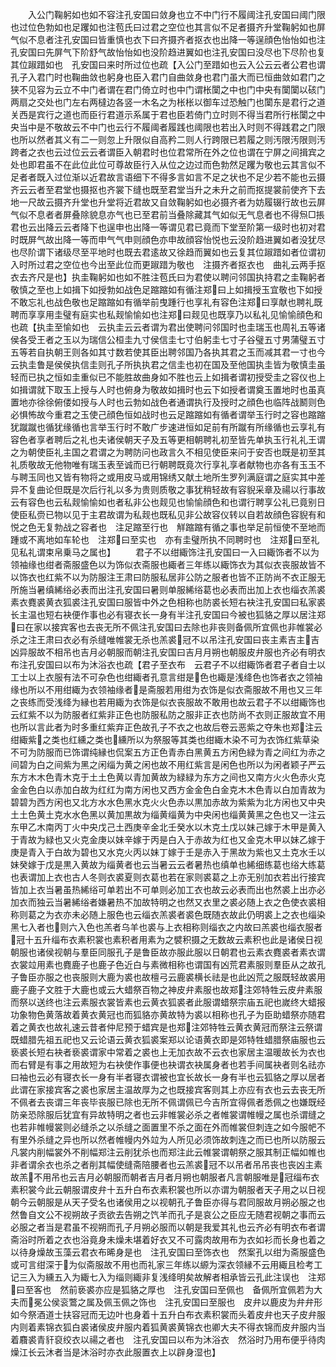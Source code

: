 <!-- { "loadSidebar": true } -->
　　入公门鞠躬如也如不容注孔安国曰敛身也立不中门行不履阈注孔安国曰阈门限也过位色勃如也足躩如也注苞氏曰过君之空位也其言似不足者摄齐升堂鞠躬如也屏气似不息者注孔安国曰皆重慎也衣下曰齐摄齐者抠衣也出降一等逞顔色怡怡如也注孔安国曰先屏气下阶舒气故怡怡如也没阶趋进翼如也注孔安国曰没尽也下尽阶也复其位踧踖如也　孔安国曰来时所过位也疏【入公门至踖如也云入公云云者公君也谓孔子入君门时也鞠曲敛也躬身也臣入君门自曲敛身也君门虽大而已恒曲敛如君门之狭不见容为云立不中门者谓在君门倚立时也中门谓枨闑之中也门中央有闑闑以硋门两扇之交处也门左右两橽边各竖一木名之为枨枨以御车过恐触门也闑东是君行之道关西是宾行之道也而臣行君道示系属于君也臣若倚门立时则不得当君所行枨闑之中央当中是不敬故云不中门也云行不履阈者履践也阈限也若出入时则不得践君之门限也所以然者其义有二一则忽上升限似自高矜二则人行跨限已若履之则汚限汚限则汚跨者之衣也云过位云云者谓臣入朝君时也位君常所在外之位也谓在宁屏之间揖宾之处也即君虽不在此位此位可尊故臣行入从位之边过而色勃然足躩为敬也云其言似不足者者既入过位渐以近君故言语细下不得多言如言不足之状也不足少若不能也云摄齐云云者至君堂也摄抠也齐裳下缝也既至君堂当升之未升之前而抠提裳前使齐下去地一尺故云摄齐升堂也升堂将近君故又自敛鞠躬如也必摄齐者为妨履辍行故也云屏气似不息者者屏叠除貌息亦气也已至君前当叠除藏其气如似无气息者也不得炰□掁君也云出降云云者降下也逞申也出降一等谓见君已竟而下堂至阶第一级时也初对君时既屏气故出降一等而申气气申则顔色亦申故顔容怡悦也云没阶趋进翼如者没犹尽也尽阶谓下诸级尽至平地时也既去君逺故又徐趋而翼如也云复其位踧踖如者位谓初入时所过君之空位也今出至此位而更踧踖为敬也　注摄齐者抠衣也　曲礼云两手抠衣去齐尺是也】执圭鞠躬如也如不胜注苞氏曰为君使以聘问邻国执持君之圭鞠躬者敬慎之至也上如揖下如授勃如战色足蹜蹜如有循注郑曰上如揖授玉宜敬也下如授不敢忘礼也战色敬也足蹜蹜如有循举前曳踵行也享礼有容色注郑曰享献也聘礼既聘而享享用圭璧有庭实也私觌愉愉如也注郑曰觌见也既享乃以私礼见愉愉顔色和也疏【执圭至愉如也　云执圭云云者谓为君出使聘问邻国时也圭瑞玉也周礼五等诸侯各受王者之玉以为瑞信公桓圭九寸侯信圭七寸伯躬圭七寸子谷璧五寸男蒲璧五寸五等若自执朝王则各如其寸数若使其臣出聘邻国乃各执其君之玉而减其君一寸也今云执圭鲁是侯侯执信圭则孔子所执执君之信圭也初在国及至他国执圭皆为敬慎圭虽轻而已执之恒如圭重似已不能胜故曲身如不胜也云上如揖者谓初授受圭之容仪也上如揖谓就下取玉上授与人时也俯身为敬故如揖时也云下如授者谓奠玉置地时也虽真置地亦徐徐俯偻如授与人时也云勃如战色者通谓执行及授时之顔色也临阵战鬭则色必惧怖故今重君之玉使己顔色恒如战时也云足蹜蹜如有循者谓举玉行时之容也蹜蹜犹蹴蹴也循犹缘循也言举玉行时不敢广步速进恒如足前有所蹴有所缘循也云享礼有容色者享者聘后之礼也夫诸侯朝天子及五等更相朝聘礼初至皆先单执玉行礼礼王谓之为朝使臣礼主国之君谓之为聘防问也政言久不相见使臣来问于安否也既是初至其礼质敬故无他物唯有瑞玉表至诚而已行朝聘既竟次行享礼享者献物也亦各有玉玉不与聘玉同也又皆有物将之或用皮马或用锦绣又献土地所生罗列满庭谓之庭实其中差异不复曲论但既是次后行礼以多为贵则质敬之事犹稍轻故有容貎采章及禓以行事故云有容色也云私觌愉愉如也者私非公也觌见也愉愉顔色和也谓行聘享公礼已竟别日使臣私赍已物以见于主君故谓为私觌也既私见非公故容仪转以自若故顔色容貎有和悦之色无复勃战之容者也　注足蹜至行也　觧蹜蹜有循之事也举足前恒使不至地而踵或不离地如车轮也　注郑曰至实也　亦有圭璧所执不同聘时也　注郑曰至礼见私礼谓束帛乗马之属也】
　　君子不以绀緅饰注孔安国曰一入曰緅饰者不以为领袖缘也绀者斋服盛色以为饰似衣斋服也緅者三年练以緅饰衣为其似衣丧服故皆不以饰衣也红紫不以为防服注王肃曰防服私居非公防之服者也皆不正防尚不衣正服无所施当暑缜絺绤必表而出注孔安国曰暑则单服絺绤葛也必表而出加上衣也缁衣羔裘素衣麑裘黄衣狐裘注孔安国曰服皆中外之色相称也防裘长短右袂注孔安国曰私家裘长主温也短右袂便作事也必有寝衣长一身有半注孔安国曰今被也狐貉之厚以居注郑曰在家以接宾客也去丧无所不佩注孔安国曰去除也非丧则备佩所宜佩也非帷裳必杀之注王肃曰衣必有杀缝唯帷裳无杀也羔裘冠不以吊注孔安国曰丧主素吉主吉凶异服故不相吊也吉月必朝服而朝注孔安国曰吉月月朔也朝服皮弁服也齐必有明衣布注孔安国曰以布为沐浴衣也疏【君子至衣布　云君子不以绀緅饰者君子者自士以工士以上衣服有法不可杂色也绀緅者孔意言绀是色也緅是浅绛色也饰者衣之领袖缘也所以不用绀緅为衣领袖缘者是斋服若用绀为衣饰是似衣斋服故不用也又三年之丧练而受浅绛为縁也若用緅为衣饰是似衣丧服故不敢用也故云君子不以绀緅饰也云红紫不以为防服者红紫非正色也防服私防之服非正衣也防尚不衣则正服故宜不用也所以言此者为时多重红紫弃正色故孔子不衣之也故后卷云恶紫之夺朱也郑注云绀緅紫之类也红纁之类也纁所以为祭服等其类也绀緅木染不可为衣饰红紫草染不可为防服而已饰谓纯縁也侃案五方正色青赤白黑黄五方闲色緑为青之间红为赤之间碧为白之间紫为黑之闲缁为黄之闲也故不用红紫言是闲色也所以为闲者颖子严云东方木木色青木克于土土色黄以青加黄故为緑緑为东方之间也又南方火火色赤火克金金色白以赤加白故为红红为南方闲也又西方金金色白金克木木色青以白加青故为碧碧为西方闲也又北方水水色黑水克火火色赤以黒加赤故为紫紫为北方闲也又中央土土色黄土克水水色黑以黄加黒故为缁黄缁黄为中央闲也缁黄黄黑之色也又一注云东甲乙木南丙丁火中央戊己土西庚辛金北壬癸水以木克土戊以妹己嫁于木甲是黄入于青故为緑也又火克金庚以妹辛嫁于丙是白入于赤故为红也又金克木甲以妹乙嫁于庚是青入于白故为碧也又水克火丙以妹丁嫁于壬是赤入于黑故为紫也又土克水壬以妹癸嫁于戊是黒入黄故为缁黄者也云当暑云云者暑热也缜单也絺细练葛也绤大练葛也表谓加上衣也古人冬则衣裘夏则衣葛也若在家则裘葛之上亦无别加衣若出行接宾皆加上衣当暑虽热絺绤可单若出不可单则必加工衣也故云必表而出也然裘上出亦必加衣而独云当暑絺绤者嫌暑热不加故特明之也然又衣里之裘必随上衣之色使衣裘相称则葛之为衣亦未必随上服色也云缁衣羔裘者裘色既随衣故此仍明裘上之衣也缁染黑七入者也则六入色也羔者乌羊也裘与上衣相称则缁衣之内故曰羔裘也缁衣服者冠十五升缁布衣素积裳也素积者用素为之襞积摄之无数故云素积也此是诸侯日视朝服也诸侯视朝与羣臣同服孔子是鲁臣故亦服此服以日朝君也云素衣麑裘者素衣谓衣裳竝用素也麑鹿子也鹿子色近白与素微相称也谓国有凶荒君素服则羣臣从之故孔子鲁臣亦服之也丧服则大鹿为裘也故檀弓云鹿裘横长祛是也此凶荒之服既轻故裘用鹿子鹿子文胜于大鹿也或云大蜡祭百物之神皮弁素服也故郑注郊特牲云皮弁素服而祭以送终也注云素服衣裳皆素也云黄衣狐裘者此服谓蜡祭宗庙五祀也嵗终大蜡报功象物色黄落故着黄衣黄冠也而狐貉亦黄故特为裘以相称也孔子为臣助蜡祭亦随君着之黄衣也故礼速云昔者仲尼预于蜡宾是也郑注郊特牲云黄衣黄冠而祭注云祭谓既蜡腊先祖五祀也又云论语云黄衣狐裘案郑以论语黄衣即是郊特牲蜡腊祭庙服也云亵裘长短右袂者亵裘谓家中常着之裘也上无加衣故不云衣也家居主温暖故长为衣也而右臂是有事之用故短为右袂使作事便也袂谓衣袂属身者也若手间属袂者则名祛亦曰袖也云必有寝衣长一身有半者寝衣谓被也宜长故长一身有半也云狐貉之厚以居者此谓在家接宾客之裘也家居主温故厚为之也既接宾客则其上亦应有衣也云去丧无所不佩者去丧谓三年丧毕丧服已除也无所不佩谓佩已今吉所宜得佩者悉佩之也嫌既经防亲恐除服后犹宜有异故特明之者也云非帷裳必杀之者帷裳谓帷幔之属也杀谓缝之也若非帷幔裳则必缝杀之以杀缝之面置里不杀之面在外而帷裳但刺连之如今服帊不有里外杀缝之异也所以然者帷幔内外竝为人所见必须饰故刺连之而已也所以防服云凡裳内削幅裳外不削幅郑注云削犹杀也而郑注此云帷裳谓朝祭之服其制正幅如帷也非者谓余衣也杀之者削其幅使缝斋陪腰者也云羔裘冠不以吊者吊吊丧也丧凶主素故羔不用吊也云吉月必朝服而朝者吉月者月朔也朝服者凡言朝服唯是冠缁布衣素积裳今此云朝服谓皮弁十五升白布衣素积裳也所以亦谓为朝服者天子用之以日视朝今云朝服是从天子受名也诸侯用之以视朝孔子鲁臣亦得与君同服故月朔必服之也然鲁自文公不视朔故子贡欲去告朔之饩羊而孔子是哀公之臣应无随君视朝之事而云必服之者当是君虽不视朔而孔子月朔必服而以朝是我爱其礼也云齐必有明衣布者谓斋浴时所着之衣也浴竟身未燥未堪着好衣又不可露肉故用布为衣如衫而长身也着之以待身燥故玉藻云君衣布晞身是也　注孔安国曰至饰衣也　然案孔以绀为斋服盛色或可言绀深于为似斋服故不用也而礼家三年练以縓为深衣领縁不云用緅且检考工记三入为纁五入为緅七入为缁则緅非复浅绛明矣故解者相承皆云孔此注误也　注郑曰至客也　然前亵裘亦应是狐貉之厚也　注孔安国曰至佩也　备佩所宜佩若为大夫而冕公侯衮鷩之属及佩玉佩之饰也　注孔安国曰至服也　皮弁以鹿皮为弁弁形如今祭酒道士扶容冠而无边叶也身着十五升白布衣素积裳而头着皮弁也天子皮弁服内则着素锦衣狐白裘诸侯皮弁服内着狐黄裘黄锦衣也卿大夫不得衣锦而皮弁服内当着麛裘青豻裒绞衣以禓之者也　注孔安国曰以布为沐浴衣　然浴时乃用布便乎待肉燥江长云沐者当是沐浴时亦衣此服置衣上以辟身湿也】
